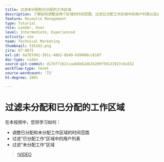 ```yaml
---
title: 过滤未分配和已分配的工作区域
description: 了解如何调整这两个区域的时间范围、过滤已分配工作区域中的用户列表以及过滤未分配工作区域。
feature: Resource Management
type: Tutorial
role: Leader, User
level: Intermediate, Experienced
activity: use
team: Technical Marketing
thumbnail: 335163.png
jira: KT-8875
exl-id: 8a767d41-391c-4862-8b49-6d9480cc8187
doc-type: video
source-git-commit: d17df7162ccaab6b62db34209f50131927c0a532
workflow-type: tm+mt
source-wordcount: '72'
ht-degree: 100%

---
```


# 过滤未分配和已分配的工作区域

在本视频中，您将学习如何：

* 调整已分配和未分配工作区域的时间范围
* 过滤“已分配工作”区域中的用户列表
* 过滤“未分配工作”区域

>[!VIDEO](https://video.tv.adobe.com/v/335163/?quality=12&learn=on&enablevpops)
